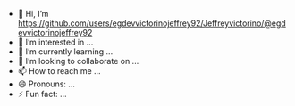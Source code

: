 - 👋 Hi, I’m https://github.com/users/egdevvictorinojeffrey92/Jeffreyvictorino/@egdevvictorinojeffrey92
- 👀 I’m interested in ...
- 🌱 I’m currently learning ...
- 💞️ I’m looking to collaborate on ...
- 📫 How to reach me ...
- 😄 Pronouns: ...
- ⚡ Fun fact: ...

<!---
egdevvictorinojeffrey92/egdevvictorinojeffrey92 is a ✨ special ✨ repository because its `README.md` (this file) appears on your GitHub profile.
You can click the Preview link to take a look at your changes.
--->
